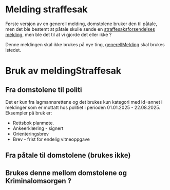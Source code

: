 # Melding straffesak
Første versjon av en generell melding, domstolene bruker den til påtale, men det ble bestemt at påtale skulle sende en [straffesaksforsendelses melding](../straffesaksforsendelse/1.0/sammenstilling.xsd), men ble det til at vi gjorde det eller ikke ?

Denne meldingen skal ikke brukes på nye ting,  [generellMelding](../generellMelding/readme.md) skal brukes istedet.

# Bruk av meldingStraffesak
## Fra domstolene til politi
Det er kun fra lagmannsrettene og det brukes kun kategori med id=annet i meldinger som er mottatt hos politiet i perioden 01.01.2025 - 22.08.2025.  
Eksempler på bruk er:
- Rettsbok planmøte.
- Ankeerklæring - signert
- Orienteringsbrev
- Brev - frist for endelig vitneoppgave

## Fra påtale til domstolene (brukes ikke)
## Brukes denne mellom domstolene og Kriminalomsorgen ?
